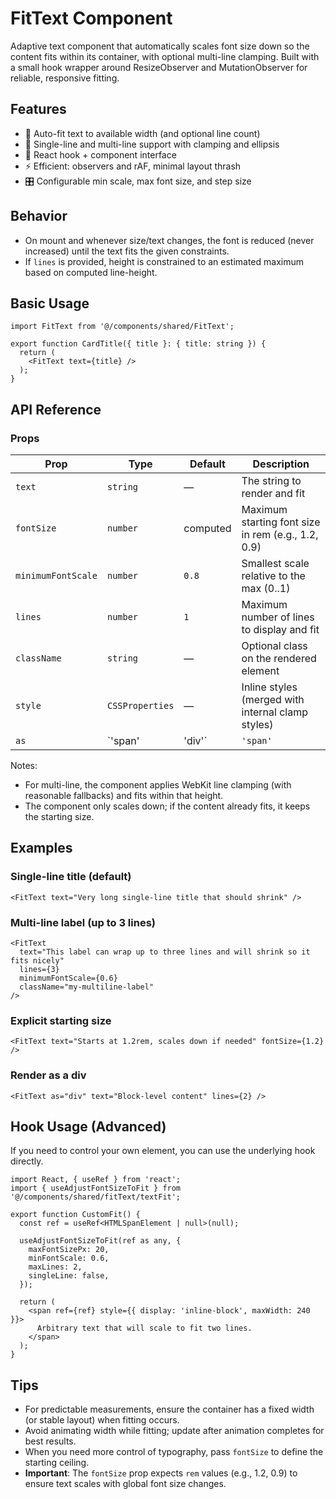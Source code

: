 # FitText Component

Adaptive text component that automatically scales font size down so the content fits within its container, with optional multi-line clamping. Built with a small hook wrapper around ResizeObserver and MutationObserver for reliable, responsive fitting.

## Features

- 📏 Auto-fit text to available width (and optional line count)
- 🧵 Single-line and multi-line support with clamping and ellipsis
- 🔁 React hook + component interface
- ⚡ Efficient: observers and rAF, minimal layout thrash
- 🎛️ Configurable min scale, max font size, and step size

## Behavior

- On mount and whenever size/text changes, the font is reduced (never increased) until the text fits the given constraints.
- If `lines` is provided, height is constrained to an estimated maximum based on computed line-height.

## Basic Usage

```tsx
import FitText from '@/components/shared/FitText';

export function CardTitle({ title }: { title: string }) {
  return (
    <FitText text={title} />
  );
}
```

## API Reference

### Props

| Prop | Type | Default | Description |
|------|------|---------|-------------|
| `text` | `string` | — | The string to render and fit |
| `fontSize` | `number` | computed | Maximum starting font size in rem (e.g., 1.2, 0.9) |
| `minimumFontScale` | `number` | `0.8` | Smallest scale relative to the max (0..1) |
| `lines` | `number` | `1` | Maximum number of lines to display and fit |
| `className` | `string` | — | Optional class on the rendered element |
| `style` | `CSSProperties` | — | Inline styles (merged with internal clamp styles) |
| `as` | `'span' | 'div'` | `'span'` | HTML tag to render |

Notes:
- For multi-line, the component applies WebKit line clamping (with reasonable fallbacks) and fits within that height.
- The component only scales down; if the content already fits, it keeps the starting size.

## Examples

### Single-line title (default)

```tsx
<FitText text="Very long single-line title that should shrink" />
```

### Multi-line label (up to 3 lines)

```tsx
<FitText
  text="This label can wrap up to three lines and will shrink so it fits nicely"
  lines={3}
  minimumFontScale={0.6}
  className="my-multiline-label"
/>
```

### Explicit starting size

```tsx
<FitText text="Starts at 1.2rem, scales down if needed" fontSize={1.2} />
```

### Render as a div

```tsx
<FitText as="div" text="Block-level content" lines={2} />
```

## Hook Usage (Advanced)

If you need to control your own element, you can use the underlying hook directly.

```tsx
import React, { useRef } from 'react';
import { useAdjustFontSizeToFit } from '@/components/shared/fitText/textFit';

export function CustomFit() {
  const ref = useRef<HTMLSpanElement | null>(null);

  useAdjustFontSizeToFit(ref as any, {
    maxFontSizePx: 20,
    minFontScale: 0.6,
    maxLines: 2,
    singleLine: false,
  });

  return (
    <span ref={ref} style={{ display: 'inline-block', maxWidth: 240 }}>
      Arbitrary text that will scale to fit two lines.
    </span>
  );
}
```

## Tips

- For predictable measurements, ensure the container has a fixed width (or stable layout) when fitting occurs.
- Avoid animating width while fitting; update after animation completes for best results.
- When you need more control of typography, pass `fontSize` to define the starting ceiling.
- **Important**: The `fontSize` prop expects `rem` values (e.g., 1.2, 0.9) to ensure text scales with global font size changes.


